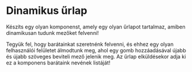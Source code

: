 # Dinamikus űrlap

Készíts egy olyan komponenst, amely egy olyan űrlapot tartalmaz, amiben dinamikusan tudunk mezőket felvenni!

Tegyük fel, hogy barátainkat szeretnénk felvenni, és ehhez egy olyan felhasználói felületet álmodtunk meg, ahol egy gomb hozzáadásával újabb és újabb szöveges beviteli mező jelenik meg. Az űrlap elküldésekor adja ki ez a komponens barátaink nevének listáját!

